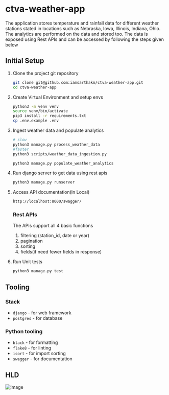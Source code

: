 # ctva-weather-app

The application stores temperature and rainfall data for different weather stations stated in locations such as Nebraska, Iowa, Illinois, Indiana,  Ohio. The analytics are performed on the data and stored too. The data is exposed using Rest APIs and can be accessed by following the steps given below

## Initial Setup

1. Clone the project git repository

    ```bash
    git clone git@github.com:iamsarthakm/ctva-weather-app.git
    cd ctva-weather-app
    ```

2. Create Virtual Environment and setup envs

    ```bash
    python3 -m venv venv
    source venv/bin/activate
    pip3 install -r requirements.txt
    cp .env.example .env
    ```

3. Ingest weather data and populate analytics

    ```bash
   # slow
    python3 manage.py process_weather_data
    #faster
    python3 scripts/weather_data_ingestion.py 

    python3 manage.py populate_weather_analytics
    ```

4. Run django server to get data using rest apis

    ```bash
    python3 manage.py runserver
    ```

5. Access API documentation(In Local)

    ```bash
    http://localhost:8000/swagger/
    ```
    ### Rest APIs

    The APIs support all 4 basic functions
    1. filtering (station_id, date or year)
    2. pagination
    3. sorting
    4. fields(if need fewer fields in response)


6. Run Unit tests

    ```bash
    python3 manage.py test
    ```


## Tooling

### Stack

- `django` - for web framework
- `postgres` - for database

### Python tooling

- `black` - for formatting
- `flake8` - for linting
- `isort` - for import sorting
- `swagger` - for documentation

## HLD

![image](https://github.com/user-attachments/assets/d4103a73-ea6f-4150-a939-fb07740b38ba)
